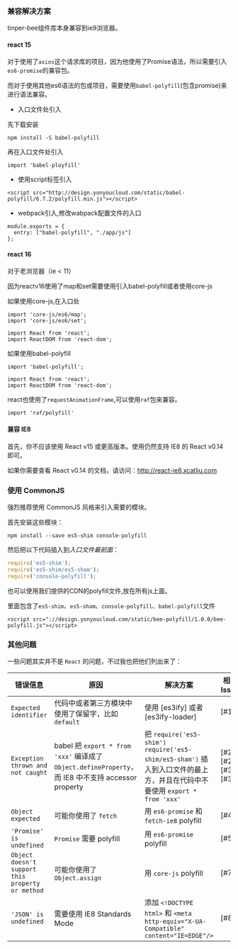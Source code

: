 ### 兼容解决方案

tinper-bee组件库本身兼容到ie9浏览器。

#### react 15

对于使用了`axios`这个请求库的项目，因为他使用了Promise语法，所以需要引入`es6-promise`的兼容包。

而对于使用其他es6语法的包或项目，需要使用`babel-polyfill`(包含promise)来进行语法兼容。

- 入口文件处引入

先下载安装

```
npm install -S babel-polyfill
```
再在入口文件处引入
```
import 'babel-ployfill'
```
- 使用script标签引入

```
<script src="http://design.yonyoucloud.com/static/babel-polyfill/6.7.2/polyfill.min.js"></script>

```


- webpack引入,修改wabpack配置文件的入口

```
module.exports = {
  entry: ["babel-polyfill", "./app/js"]
};
```


#### react 16

对于老浏览器（ie < 11）

因为reactv16使用了map和set需要使用引入babel-polyfill或者使用core-js

如果使用core-js,在入口处

```
import 'core-js/es6/map';
import 'core-js/es6/set';

import React from 'react';
import ReactDOM from 'react-dom';
```

如果使用babel-polyfill

```
import 'babel-polyfill';

import React from 'react';
import ReactDOM from 'react-dom';
```

react也使用了`requestAnimationFrame`,可以使用`raf`包来兼容。

```
import 'raf/polyfill'
```


#### 兼容 IE8

首先，你不应该使用 React v15 或更高版本。使用仍然支持 IE8 的 React v0.14 即可。

如果你需要查看 React v0.14 的文档，请访问：http://react-ie8.xcatliu.com

### 使用 CommonJS

强烈推荐使用 CommonJS 风格来引入需要的模块。

首先安装这些模块：

```shell
npm install --save es5-shim console-polyfill
```

然后把以下代码插入到*入口文件最前面*：

```js
require('es5-shim');
require('es5-shim/es5-sham');
require('console-polyfill');
```

也可以使用我们提供的CDN的polyfill文件,放在所有js上面。

里面包含了`es5-shim`、`es5-sham`、`console-polyfill`、`babel-polyfill`文件

```
<script src="://design.yonyoucloud.com/static/bee-polyfill/1.0.0/bee-polyfill.js"></script>
```

### 其他问题

一些问题其实并不是 `React` 的问题，不过我也把他们列出来了：

错误信息 | 原因 | 解决方案 | 相关 Issue | 示例
-------- | ---- | -------- | ---------- | ----
`Expected identifier` | 代码中或者第三方模块中使用了保留字，比如 `default` | 使用 [es3ify] 或者 [es3ify-loader] | [#1] | [Fetch IE8]
`Exception thrown and not caught` | babel 把 `export * from 'xxx'` 编译成了 `Object.defineProperty`，而 IE8 中不支持 accessor property | 把 `require('es5-shim')` `require('es5-shim/es5-sham')` 插入到入口文件的最上方，并且在代码中不要使用 `export * from 'xxx'` | [#2][#2] [#32][#32] | [Hello World]
`Object expected` | 可能你使用了 `fetch` | 用 `es6-promise` 和 `fetch-ie8` polyfill | [#4] | [Fetch IE8]
`'Promise' is undefined` | `Promise` 需要 polyfill | 用 `es6-promise` polyfill | [#5] | [Fetch IE8]
`Object doesn't support this property or method` | 可能你使用了 `Object.assign` | 用 `core-js` polyfill | [#7] | [Object Assign]
`'JSON' is undefined` | 需要使用 IE8 Standards Mode | 添加 `<!DOCTYPE html>` 和 `<meta http-equiv="X-UA-Compatible" content="IE=EDGE"/>` | [#8] | [Hello World]
